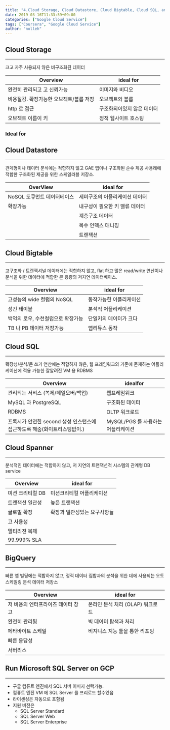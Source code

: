 ```yaml
---
title: "4.Cloud Storage, Cloud Datastore, Cloud Bigtable, Cloud SQL, and Cloud Spanner"
date: 2019-03-16T11:33:59+09:00
categories: ["Google Cloud Service"]
tags: ["Coursera", "Google Cloud Service"]
author: "nolleh"
---
```


## Cloud Storage

---

크고 자주 사용되지 않은 비구조화된 데이터

| Overview                                | ideal for                  |
| --------------------------------------- | -------------------------- |
| 완전히 관리되고 고 신뢰가능             | 이미지와 비디오            |
| 비용절감. 확장가능한 오브젝트/블롭 저장 | 오브젝트와 블롭            |
| http 로 접근                            | 구조화되어있지 않은 데이터 |
| 오브젝트 이름이 키                      | 정적 웹사이트 호스팅       |

### Ideal for

## Cloud Datastore

---

관계형이나 데이터 분석에는 적합하지 않고 GAE 앱이나 구조화된 순수 제공 사용례에 적합한 구조화된 제공을 위한 스케일러블 저장소.

| OverView                    | ideal for                      |
| --------------------------- | ------------------------------ |
| NoSQL 도큐먼트 데이터베이스 | 세미구조의 어플리케이션 데이터 |
| 확장가능                    | 내구성이 필요한 키 밸류 데이터 |
|                             | 계층구조 데이터                |
|                             | 복수 인덱스 매니징             |
|                             | 트랜잭션                       |

## Cloud Bigtable

---

고구조화 / 트랜잭셔널 데이터에는 적합하지 않고, flat 하고 많은 read/write 연산이나 분석을 위한 데이터에 적합한 큰 용량의 저지연 데이터베이스.

| Overview                           | ideal for               |
| ---------------------------------- | ----------------------- |
| 고성능의 wide 컬럼의 NoSQL         | 동작가능한 어플리케이션 |
| 성긴 테이블                        | 분석적 어플리케이션     |
| 백억의 로우, 수천컬럼으로 확장가능 | 단일키의 데이터가 크다  |
| TB 나 PB 데이터 저장가능           | 맵리듀스 동작           |

## Cloud SQL

---

확장성/분석/큰 쓰기 연산에는 적합하지 않은, 웹 프레임워크의 기존에 존재하는 어플리케이션에 적용 가능한 잘알려진 VM 용 RDBMS

| Overview                                                                  | idealfor                           |
| ------------------------------------------------------------------------- | ---------------------------------- |
| 관리되는 서비스 (복제/페일오버/백업)                                      | 웹프레임워크                       |
| MySQL 과 PostgreSQL                                                       | 구조화된 데이터                    |
| RDBMS                                                                     | OLTP 워크로드                      |
| 프록시가 안전한 second 생성 인스턴스에 접근하도록 해줌(화이트리스팅없이.) | MySQL/PGS 를 사용하는 어플리케이션 |

## Cloud Spanner

---

분석적인 데이터에는 적합하지 않고, 저 지연의 트랜잭션적 시스템의 관계형 DB service

| Overview         | ideal for                    |
| ---------------- | ---------------------------- |
| 미션 크리티컬 DB | 미션크리티컬 어플리케이션    |
| 트랜잭션 일관성  | 높은 트랜잭션                |
| 글로벌 확장      | 확장과 일관성있는 요구사항들 |
| 고 사용성        |                              |
| 멀티리젼 복제    |                              |
| 99.999% SLA      |                              |

## BigQuery

---

빠른 앱 빌딩에는 적합하지 않고, 정적 데이터 집합과의 분석을 위한 데에 사용되는 오토스케일링 분석 데이터 저장소

| Overview                           | ideal for                        |
| ---------------------------------- | -------------------------------- |
| 저 비용의 엔터프라이즈 데이터 창고 | 온라인 분석 처리 (OLAP) 워크로드 |
| 완전히 관리됨                      | 빅 데이터 탐색과 처리            |
| 페타바이트 스케일                  | 비지니스 지능 툴을 통한 리포팅   |
| 빠른 응답성                        |                                  |
| 서버리스                           |                                  |

## Run Microsoft SQL Server on GCP

---

- 구글 컴퓨트 엔진에서 SQL 서버 이미지 선택가능.
- 컴퓨트 엔진 VM 에 SQL Server 를 프리로드 할수있음
- 라이센싱은 자동으로 포함됨
- 지원 버전은
  - SQL Server Standard
  - SQL Server Web
  - SQL Server Enterprise
